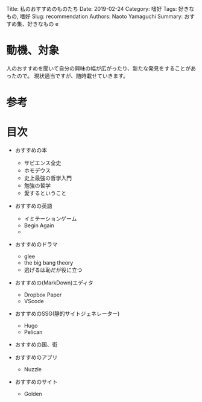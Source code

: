 Title: 私のおすすめのものたち
Date: 2019-02-24
Category: 嗜好
Tags: 好きなもの, 嗜好
Slug: recommendation
Authors: Naoto Yamaguchi
Summary: おすすめ集、好きなもの
e


# 動機、対象
人のおすすめを聞いて自分の興味の幅が広がったり、新たな発見をすることがあったので。
現状適当ですが、随時載せていきます。

# 参考

# 目次

* おすすめの本
    * サピエンス全史
    * ホモデウス
    * 史上最強の哲学入門
    * 勉強の哲学
    * 愛するということ
* おすすめの英語
    * イミテーションゲーム
    * Begin Again
    * 
* おすすめのドラマ
    * glee
    * the big bang theory
    * 逃げるは恥だが役に立つ
* おすすめの(MarkDown)エディタ
    * Dropbox Paper
    * VScode
* おすすめのSSG(静的サイトジェネレーター)
    * Hugo
    * Pelican
* おすすめの国、街

* おすすめのアプリ
    * Nuzzle

* おすすめのサイト
    * Golden



